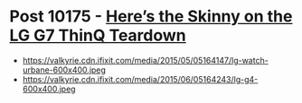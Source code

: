 # Post 10175 - [Here’s the Skinny on the LG G7 ThinQ Teardown](https://www.ifixit.com/News/10175/lg-g7-thinq-teardown)

- https://valkyrie.cdn.ifixit.com/media/2015/05/05164147/lg-watch-urbane-600x400.jpeg
- https://valkyrie.cdn.ifixit.com/media/2015/06/05164243/lg-g4-600x400.jpeg
